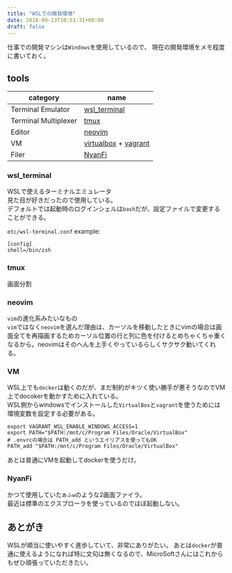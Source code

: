 ```yaml
---
title: "WSLでの開発環境"
date: 2018-09-13T10:53:31+09:00
draft: false
---
```


仕事での開発マシンは`Windows`を使用しているので、
現在の開発環境をメモ程度に書いておく。

## tools

| category | name |
----|----
| Terminal Emulator | [wsl_terminal](https://github.com/goreliu/wsl-terminal) |
| Terminal Multiplexer | [tmux](https://github.com/tmux/tmux) |
| Editor | [neovim](https://github.com/neovim/neovim) |
| VM | [virtualbox](https://www.virtualbox.org/) + [vagrant](https://www.vagrantup.com/) |
| Filer | [NyanFi](http://nekomimi.la.coocan.jp/freesoft/nyanfi.htm) |

### wsl_terminal

WSLで使えるターミナルエミュレータ  
見た目が好きだったので使用している。  
デフォルトでは起動時のログインシェルは`bash`だが、設定ファイルで変更することができる。

`etc/wsl-terminal.conf` example:

```
[config]
shell=/bin/zsh
```

### tmux

画面分割

### neovim

`vim`の進化系みたいなもの  
`vim`ではなく`neovim`を選んだ理由は、カーソルを移動したときにvimの場合は画面全てを再描画するためカーソル位置の行と列に色を付けるとめちゃくちゃ重くなるから。neovimはそのへんを上手くやっているらしくサクサク動いてくれる。  

### VM

WSL上でも`docker`は動くのだが、まだ制約がキツく使い勝手が悪そうなのでVM上でdocokerを動かすために入れている。  
WSL側からwindowsでインストールした`VirtualBox`と`vagrant`を使うためには環境変数を設定する必要がある。

```.envrc
export VAGRANT_WSL_ENABLE_WINDOWS_ACCESS=1
export PATH="$PATH:/mnt/c/Program Files/Oracle/VirtualBox"
# .envrcの場合は PATH_add というエイリアスを使ってもOK
PATH_add "$PATH:/mnt/c/Program Files/Oracle/VirtualBox"
```

あとは普通にVMを起動してdockerを使うだけ。

### NyanFi

かつて使用していた`あふw`のような2画面ファイラ。  
最近は標準のエクスプローラを使っているのでほぼ起動しない。  

## あとがき

WSLが順当に使いやすく進歩していて、非常にありがたい。
あとは`docker`が普通に使えるようになれば特に文句は無くなるので、MicroSoftさんにはこれからもぜひ頑張っていただきたい。
